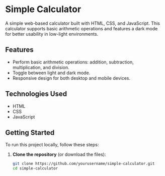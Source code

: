 # Simple Calculator

A simple web-based calculator built with HTML, CSS, and JavaScript. This calculator supports basic arithmetic operations and features a dark mode for better usability in low-light environments.

## Features

- Perform basic arithmetic operations: addition, subtraction, multiplication, and division.
- Toggle between light and dark mode.
- Responsive design for both desktop and mobile devices.

## Technologies Used

- HTML
- CSS
- JavaScript

## Getting Started

To run this project locally, follow these steps:

1. **Clone the repository** (or download the files):
   ```bash
   git clone https://github.com/yourusername/simple-calculator.git
   cd simple-calculator
